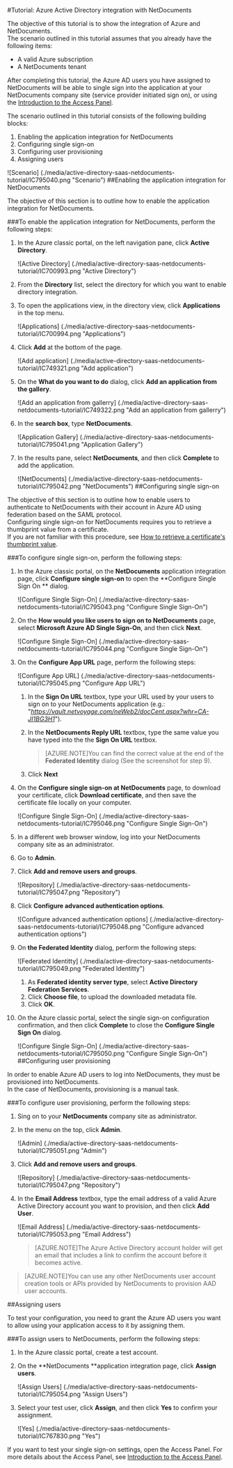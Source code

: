 <properties 
    pageTitle="Tutorial: Azure Active Directory integration with NetDocuments | Microsoft Azure" 
    description="Learn how to use NetDocuments with Azure Active Directory to enable single sign-on, automated provisioning, and more!" 
    services="active-directory" 
    authors="jeevansd"  
    documentationCenter="na" 
    manager="femila"/>
<tags 
    ms.service="active-directory" 
    ms.devlang="na" 
    ms.topic="article" 
    ms.tgt_pltfrm="na" 
    ms.workload="identity" 
    ms.date="09/29/2016" 
    ms.author="jeedes" />

#<a name="tutorial-azure-active-directory-integration-with-netdocuments"></a>Tutorial: Azure Active Directory integration with NetDocuments
  
The objective of this tutorial is to show the integration of Azure and NetDocuments.  
The scenario outlined in this tutorial assumes that you already have the following items:

-   A valid Azure subscription
-   A NetDocuments tenant
  
After completing this tutorial, the Azure AD users you have assigned to NetDocuments will be able to single sign into the application at your NetDocuments company site (service provider initiated sign on), or using the [Introduction to the Access Panel](active-directory-saas-access-panel-introduction.md).
  
The scenario outlined in this tutorial consists of the following building blocks:

1.  Enabling the application integration for NetDocuments
2.  Configuring single sign-on
3.  Configuring user provisioning
4.  Assigning users

![Scenario] (./media/active-directory-saas-netdocuments-tutorial/IC795040.png "Scenario")
##<a name="enabling-the-application-integration-for-netdocuments"></a>Enabling the application integration for NetDocuments
  
The objective of this section is to outline how to enable the application integration for NetDocuments.

###<a name="to-enable-the-application-integration-for-netdocuments-perform-the-following-steps"></a>To enable the application integration for NetDocuments, perform the following steps:

1.  In the Azure classic portal, on the left navigation pane, click **Active Directory**.

    ![Active Directory] (./media/active-directory-saas-netdocuments-tutorial/IC700993.png "Active Directory")

2.  From the **Directory** list, select the directory for which you want to enable directory integration.

3.  To open the applications view, in the directory view, click **Applications** in the top menu.

    ![Applications] (./media/active-directory-saas-netdocuments-tutorial/IC700994.png "Applications")

4.  Click **Add** at the bottom of the page.

    ![Add application] (./media/active-directory-saas-netdocuments-tutorial/IC749321.png "Add application")

5.  On the **What do you want to do** dialog, click **Add an application from the gallery**.

    ![Add an application from gallerry] (./media/active-directory-saas-netdocuments-tutorial/IC749322.png "Add an application from gallerry")

6.  In the **search box**, type **NetDocuments**.

    ![Application Gallery] (./media/active-directory-saas-netdocuments-tutorial/IC795041.png "Application Gallery")

7.  In the results pane, select **NetDocuments**, and then click **Complete** to add the application.

    ![NetDocuments] (./media/active-directory-saas-netdocuments-tutorial/IC795042.png "NetDocuments")
##<a name="configuring-single-sign-on"></a>Configuring single sign-on
  
The objective of this section is to outline how to enable users to authenticate to NetDocuments with their account in Azure AD using federation based on the SAML protocol.  
Configuring single sign-on for NetDocuments requires you to retrieve a thumbprint value from a certificate.  
If you are not familiar with this procedure, see [How to retrieve a certificate's thumbprint value](http://youtu.be/YKQF266SAxI).

###<a name="to-configure-single-sign-on-perform-the-following-steps"></a>To configure single sign-on, perform the following steps:

1.  In the Azure classic portal, on the **NetDocuments** application integration page, click **Configure single sign-on** to open the **Configure Single Sign On ** dialog.

    ![Configure Single Sign-On] (./media/active-directory-saas-netdocuments-tutorial/IC795043.png "Configure Single Sign-On")

2.  On the **How would you like users to sign on to NetDocuments** page, select **Microsoft Azure AD Single Sign-On**, and then click **Next**.

    ![Configure Single Sign-On] (./media/active-directory-saas-netdocuments-tutorial/IC795044.png "Configure Single Sign-On")

3.  On the **Configure App URL** page, perform the following steps:

    ![Configure App URL] (./media/active-directory-saas-netdocuments-tutorial/IC795045.png "Configure App URL")

    1.  In the **Sign On URL** textbox, type your URL used by your users to sign on to your NetDocuments application (e.g.: "*https://vault.netvoyage.com/neWeb2/docCent.aspx?whr=CA-JI1BG3H1*").
    2.  In the **NetDocuments Reply URL** textbox, type the same value you have typed into the the **Sign On URL** textbox.  

        >[AZURE.NOTE]You can find the correct value at the end of the **Federated Identity** dialog (See the screenshot for step 9).

    3.  Click **Next**

4.  On the **Configure single sign-on at NetDocuments** page, to download your certificate, click **Download certificate**, and then save the certificate file locally on your computer.

    ![Configure Single Sign-On] (./media/active-directory-saas-netdocuments-tutorial/IC795046.png "Configure Single Sign-On")

5.  In a different web browser window, log into your NetDocuments company site as an administrator.

6.  Go to **Admin**.

7.  Click **Add and remove users and groups**.

    ![Repository] (./media/active-directory-saas-netdocuments-tutorial/IC795047.png "Repository")

8.  Click **Configure advanced authentication options**.

    ![Configure advanced authentication options] (./media/active-directory-saas-netdocuments-tutorial/IC795048.png "Configure advanced authentication options")

9.  On **the Federated Identity** dialog, perform the following steps:

    ![Federated Identitty] (./media/active-directory-saas-netdocuments-tutorial/IC795049.png "Federated Identitty")

    1.  As **Federated identity server type**, select **Active Directory Federation Services**.
    2.  Click **Choose file**, to upload the downloaded metadata file.
    3.  Click **OK**.

10. On the Azure classic portal, select the single sign-on configuration confirmation, and then click **Complete** to close the **Configure Single Sign On** dialog.

    ![Configure Single Sign-On] (./media/active-directory-saas-netdocuments-tutorial/IC795050.png "Configure Single Sign-On")
##<a name="configuring-user-provisioning"></a>Configuring user provisioning
  
In order to enable Azure AD users to log into NetDocuments, they must be provisioned into NetDocuments.  
In the case of NetDocuments, provisioning is a manual task.

###<a name="to-configure-user-provisioning-perform-the-following-steps"></a>To configure user provisioning, perform the following steps:

1.  Sing on to your **NetDocuments** company site as administrator.

2.  In the menu on the top, click **Admin**.

    ![Admin] (./media/active-directory-saas-netdocuments-tutorial/IC795051.png "Admin")

3.  Click **Add and remove users and groups**.

    ![Repository] (./media/active-directory-saas-netdocuments-tutorial/IC795047.png "Repository")

4.  In the **Email Address** textbox, type the email address of a valid Azure Active Directory account you want to provision, and then click **Add User**.

    ![Email Address] (./media/active-directory-saas-netdocuments-tutorial/IC795053.png "Email Address")

    >[AZURE.NOTE]The Azure Active Directory account holder will get an email that includes a link to confirm the account before it becomes active.

>[AZURE.NOTE]You can use any other NetDocuments user account creation tools or APIs provided by NetDocuments to provision AAD user accounts.

##<a name="assigning-users"></a>Assigning users
  
To test your configuration, you need to grant the Azure AD users you want to allow using your application access to it by assigning them.

###<a name="to-assign-users-to-netdocuments-perform-the-following-steps"></a>To assign users to NetDocuments, perform the following steps:

1.  In the Azure classic portal, create a test account.

2.  On the **NetDocuments **application integration page, click **Assign users**.

    ![Assign Users] (./media/active-directory-saas-netdocuments-tutorial/IC795054.png "Assign Users")

3.  Select your test user, click **Assign**, and then click **Yes** to confirm your assignment.

    ![Yes] (./media/active-directory-saas-netdocuments-tutorial/IC767830.png "Yes")
  
If you want to test your single sign-on settings, open the Access Panel. For more details about the Access Panel, see [Introduction to the Access Panel](active-directory-saas-access-panel-introduction.md).